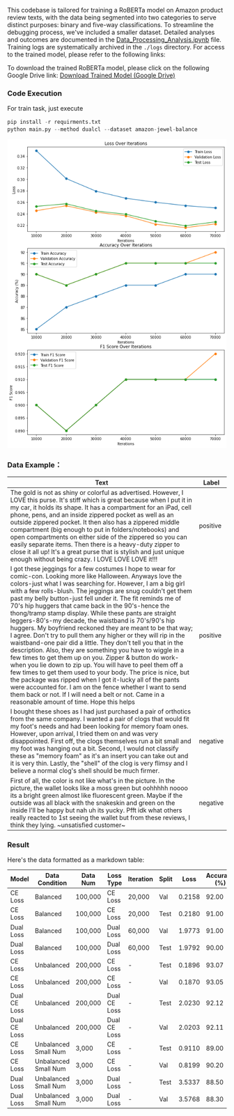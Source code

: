 This codebase is tailored for training a RoBERTa model on Amazon product review texts, with the data being segmented into two categories to serve distinct purposes: binary and five-way classifications. To streamline the debugging process, we've included a smaller dataset. Detailed analyses and outcomes are documented in the [Data_Processing_Analysis.ipynb](https://github.com/fengsxy/Robertaforsenmantic/blob/main/Data_Processing_Analysis.ipynb) file. Training logs are systematically archived in the `./logs` directory. For access to the trained model, please refer to the following links:

To download the trained RoBERTa model, please click on the following Google Drive link:
[Download Trained Model (Google Drive)](https://drive.google.com/drive/folders/1fXSWaMkOE5SRYzMmqKAcY80lQ9y3ltW5?usp=sharing)

### Code Execution
For train task, just execute
```python
pip install -r requirments.txt
python main.py --method dualcl --dataset amazon-jewel-balance
```


![image](output.png)

### Data Example：
| Text | Label |
|------|-------|
| The gold is not as shiny or colorful as advertised. However, I LOVE this purse. It's stiff which is great because when I put it in my car, it holds its shape. It has a compartment for an iPad, cell phone, pens, and an inside zippered pocket as well as an outside zippered pocket. It then also has a zippered middle compartment (big enough to put in folders/notebooks) and open compartments on either side of the zippered so you can easily separate items. Then there is a heavy-duty zipper to close it all up! It's a great purse that is stylish and just unique enough without being crazy. I LOVE LOVE LOVE it!!! | positive |
| I got these jeggings for a few costumes I hope to wear for comic-con. Looking more like Halloween. Anyways love the colors-just what I was searching for. However, I am a big girl with a few rolls-blush. The jeggings are snug couldn't get them past my belly button-just fell under it. The fit reminds me of 70's hip huggers that came back in the 90's-hence the thong/tramp stamp display. While these pants are straight leggers-80's-my decade, the waistband is 70's/90's hip huggers. My boyfriend reckoned they are meant to be that way; I agree. Don't try to pull them any higher or they will rip in the waistband-one pair did a little. They don't tell you that in the description. Also, they are something you have to wiggle in a few times to get them up on you. Zipper & button do work-when you lie down to zip up. You will have to peel them off a few times to get them used to your body. The price is nice, but the package was ripped when I got it-lucky all of the pants were accounted for. I am on the fence whether I want to send them back or not. If I will need a belt or not. Came in a reasonable amount of time. Hope this helps | positive |
| I bought these shoes as I had just purchased a pair of orthotics from the same company. I wanted a pair of clogs that would fit my foot's needs and had been looking for memory foam ones. However, upon arrival, I tried them on and was very disappointed. First off, the clogs themselves run a bit small and my foot was hanging out a bit. Second, I would not classify these as "memory foam" as it's an insert you can take out and it is very thin. Lastly, the "shell" of the clog is very flimsy and I believe a normal clog's shell should be much firmer. | negative |
| First of all, the color is not like what's in the picture. In the picture, the wallet looks like a moss green but oohhhhh noooo its a bright green almost like fluorescent green. Maybe if the outside was all black with the snakeskin and green on the inside I'll be happy but nah uh its yucky. Pfft idk what others really reacted to 1st seeing the wallet but from these reviews, I think they lying. ~unsatisfied customer~ | negative |




### Result
Here's the data formatted as a markdown table:

| Model | Data Condition | Data Num | Loss Type | Iteration | Split | Loss | Accuracy (%) | F1 Score |
|-------|----------------|----------|-----------|-----------|-------|------|--------------|----------|
| CE Loss | Balanced | 100,000 | CE Loss | 20,000 | Val | 0.2158 | 92.00 | 0.92 |
| CE Loss | Balanced | 100,000 | CE Loss | 20,000 | Test | 0.2180 | 91.00 | 0.91 |
| Dual Loss | Balanced | 100,000 | Dual Loss | 60,000 | Val | 1.9773 | 91.00 | 0.91 |
| Dual Loss | Balanced | 100,000 | Dual Loss | 60,000 | Test | 1.9792 | 90.00 | 0.90 |
| CE Loss | Unbalanced | 200,000 | CE Loss | - | Test | 0.1896 | 93.07 | 0.89 |
| CE Loss | Unbalanced | 200,000 | CE Loss | - | Val | 0.1870 | 93.05 | 0.89 |
| Dual CE Loss | Unbalanced | 200,000 | Dual CE Loss | - | Test | 2.0230 | 92.12 | 0.88 |
| Dual CE Loss | Unbalanced | 200,000 | Dual CE Loss | - | Val | 2.0203 | 92.11 | 0.88 |
| CE Loss | Unbalanced Small Num | 3,000 | CE Loss | - | Test | 0.9110 | 89.00 | 0.85 |
| CE Loss | Unbalanced Small Num | 3,000 | CE Loss | - | Val | 0.8199 | 90.20 | 0.83 |
| Dual Loss | Unbalanced Small Num | 3,000 | Dual Loss | - | Test | 3.5337 | 88.50 | 0.83 |
| Dual Loss | Unbalanced Small Num | 3,000 | Dual Loss | - | Val | 3.5768 | 88.30 | 0.83 |


